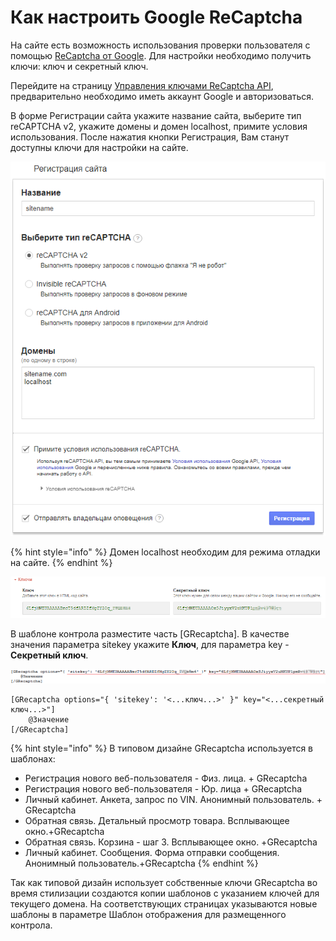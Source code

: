 # Как настроить Google ReCaptcha

На сайте есть возможность использования проверки пользователя с помощью  [ReCaptcha от Google](https://www.google.com/recaptcha/intro/v3beta.html). Для настройки необходимо получить ключи: ключ и секретный ключ.

Перейдите на страницу [Управления ключами ReCaptcha API](https://www.google.com/recaptcha/admin#list), предварительно необходимо иметь аккаунт Google и авторизоваться. 

В форме Регистрации сайта укажите название сайта,  выберите тип  reCAPTCHA v2, укажите домены и домен localhost, примите условия использования. После нажатия кнопки Регистрация, Вам станут доступны ключи для настройки на сайте. 

![&#x424;&#x43E;&#x440;&#x43C;&#x430; &#x440;&#x435;&#x433;&#x438;&#x441;&#x442;&#x440;&#x430;&#x446;&#x438;&#x438; &#x441;&#x430;&#x439;&#x442;&#x430;](../.gitbook/assets/image%20%2870%29.png)

{% hint style="info" %}
Домен localhost необходим для режима отладки на сайте. 
{% endhint %}

![&#x41A;&#x43B;&#x44E;&#x447;&#x438; &#x434;&#x43B;&#x44F; &#x43D;&#x430;&#x441;&#x442;&#x440;&#x43E;&#x439;&#x43A;&#x438; &#x43D;&#x430; &#x441;&#x430;&#x439;&#x442;&#x435;](../.gitbook/assets/image%20%2822%29.png)

В шаблоне контрола разместите часть \[GRecaptcha\]. В качестве значения параметра sitekey укажите **Ключ**, для параметра key - **Секретный ключ**.

![](../.gitbook/assets/image%20%28143%29.png)

```text
[GRecaptcha options="{ 'sitekey': '<...ключ...>' }" key="<...секретный ключ...>"]
    @Значение
[/GRecaptcha]
```

{% hint style="info" %}
В типовом дизайне GRecaptcha используется в шаблонах:

* Регистрация нового веб-пользователя - Физ. лица. + GRecaptcha
* Регистрация нового веб-пользователя - Юр. лица + GRecaptcha
* Личный кабинет. Анкета, запрос по VIN. Анонимный пользователь. + GRecaptcha
* Обратная связь. Детальный просмотр товара. Всплывающее окно.+GRecaptcha
* Обратная связь. Корзина - шаг 3. Всплывающее окно. +GRecaptcha
* Личный кабинет. Сообщения. Форма отправки сообщения. Анонимный пользователь.+GRecaptcha
{% endhint %}

Так как типовой дизайн использует собственные ключи GRecaptcha во время стилизации создаются копии шаблонов с указанием ключей для текущего домена. На соответствующих страницах указываются новые шаблоны в параметре Шаблон отображения для размещенного контрола.



